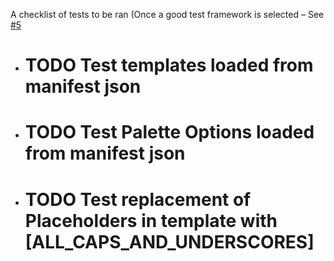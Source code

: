A checklist of tests to be ran (Once a good test framework is selected – See [#5](https://github.com/kjaymiller/vscode-add-conduct/issues/5)

- # TODO Test templates loaded from manifest json
- # TODO Test Palette Options loaded from manifest json
- # TODO Test replacement of Placeholders in template with [ALL_CAPS_AND_UNDERSCORES]